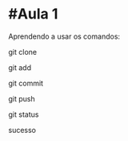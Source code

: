 # \#Aula 1

Aprendendo a usar os comandos:

git clone

git add

git commit

git push

git status

sucesso

